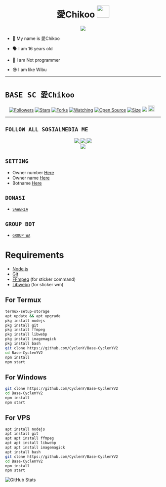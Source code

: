 <h1 align="center">愛Chikoo <img src="https://user-images.githubusercontent.com/1303154/88677602-1635ba80-d120-11ea-84d8-d263ba5fc3c0.gif" width="40px" alt=""><br></h1>
<p align="center">
<img src="https://i.ibb.co/kMNbw3m/chikoo.jpg" />
</p>

<p align="center">

- 👼 My name is 愛Chikoo

- 🗣️ I am 16 years old 

- 🔭 I am Not programmer
 
- 😎 I am like Wibu
</p>

------

# ```BASE SC 愛Chikoo```
<p align="center">
<a href="https://github.com/CyclenY/followers"><img title="Followers" src="https://img.shields.io/github/followers/CyclenY?color=red&style=flat-square"></a>
<a href="https://github.com/CyclenY/Base-CyclenYV2/stargazers/"><img title="Stars" src="https://img.shields.io/github/stars/CyclenY/Base-CyclenYV2?color=blue&style=flat-square"></a>
<a href="https://github.com/CyclenY/Base-CyclenYV2/network/members"><img title="Forks" src="https://img.shields.io/github/forks/CyclenY/Base-CyclenYV2?color=red&style=flat-square"></a>
<a href="https://github.com/CyclenY/Base-CyclenYV2/watchers"><img title="Watching" src="https://img.shields.io/github/watchers/CyclenY/Base-CyclenYV2?label=Watchers&color=blue&style=flat-square"></a>
<a href="https://github.com/CyclenY/Base-CyclenYV2"><img title="Open Source" src="https://badges.frapsoft.com/os/v2/open-source.svg?v=103"></a>
<a href="https://github.com/CyclenY/Base-CyclenYV2/"><img title="Size" src="https://img.shields.io/github/repo-size/CyclenY/Base-CyclenYV2?style=flat-square&color=green"></a>
<a href="https://hits.seeyoufarm.com"><img src="https://hits.seeyoufarm.com/api/count/incr/badge.svg?url=https%3A%2F%2Fgithub.com%2FCyclenY%2FBase-CyclenYV2&count_bg=%2379C83D&title_bg=%23555555&icon=probot.svg&icon_color=%2300FF6D&title=hits&edge_flat=false"/></a>
<a href="https://github.com/CyclenY/Base-CyclenYV2/graphs/commit-activity"><img height="20" src="https://img.shields.io/badge/Maintained%3F-yes-green.svg"></a>&nbsp;&nbsp;
</p>
<p align='center'>
    </p>

-------

## ```FOLLOW ALL SOSIALMEDIA ME```
<p align="center">
<a href="https://instagram.com/rifkyekaxyz"><img src="https://img.shields.io/badge/Instagram-E4405F?style=for-the-badge&logo=instagram&logoColor=white"/> 
<a href="https://wa.me/6281289682492"><img src="https://img.shields.io/badge/WhatsApp-25D366?style=for-the-badge&logo=whatsapp&logoColor=white" />
<a href="https://www.youtube.com/channel/UCEMlNO1Cv3OZ-AXOa-SEMzA"><img src="https://img.shields.io/badge/YouTube CyclenY-ff0000?style=for-the-badge&logo=youtube&logoColor=ff000000&link=https://www.youtube.com/channel/UCEMlNO1Cv3OZ-AXOa-SEMzA" /><br>
<a href="https://vt.tiktok.com/ZSe9gDbfR"><img src="https://img.shields.io/badge/Tiktok CyclenY-black?style=for-the-badge&logo=tiktok&logoColor=ff000000&link=https://tiktok.com/@im_chikoo" /></a>
</p>

## ```SETTING```

- Owner number [Here](https://github.com/CyclenY/Base-CyclenYV2/blob/src/setting.json#L4)
- Owner name [Here](https://github.com/CyclenY/Base-CyclenYV2/blob/src/setting.json#L13)
- Botname [Here](https://github.com/CyclenY/Base-CyclenYV2/blob/src/setting.json#L14)

## ```DONASI```

- [`SAWERIA`](https://saweria.co/ZeroYT7)

## ```GROUP BOT```

- [`GROUP WA`](https://chat.whatsapp.com/BM0HVJKYR2BI8JJUlQO2ue)

# Requirements
* [Node.js](https://nodejs.org/en/)
* [Git](https://git-scm.com/downloads)
* [FFmpeg](https://www.gyan.dev/ffmpeg/builds/) (for sticker command)
* [Libwebp](https://developers.google.com/speed/webp/download) (for sticker wm)

## For Termux
```bash
termux-setup-storage
apt update && apt upgrade
pkg install nodejs
pkg install git 
pkg install ffmpeg
pkg install libwebp 
pkg install imagemagick
pkg install bash
git clone https://github.com/CyclenY/Base-CyclenYV2
cd Base-CyclenYV2
npm install
npm start
```
## For Windows
```bash
git clone https://github.com/CyclenY/Base-CyclenYV2
cd Base-CyclenYV2
npm install
npm start
```
## For VPS
```bash
apt install nodejs 
apt install git 
apt apt install ffmpeg 
apt apt install libwebp 
apt apt install imagemagick
apt install bash
git clone https://github.com/CyclenY/Base-CyclenYV2
cd Base-CyclenYV2
npm install
npm start
```

 
 
 ![GitHub Stats](https://github-readme-stats.vercel.app/api?username=CyclenY&theme=radical)

